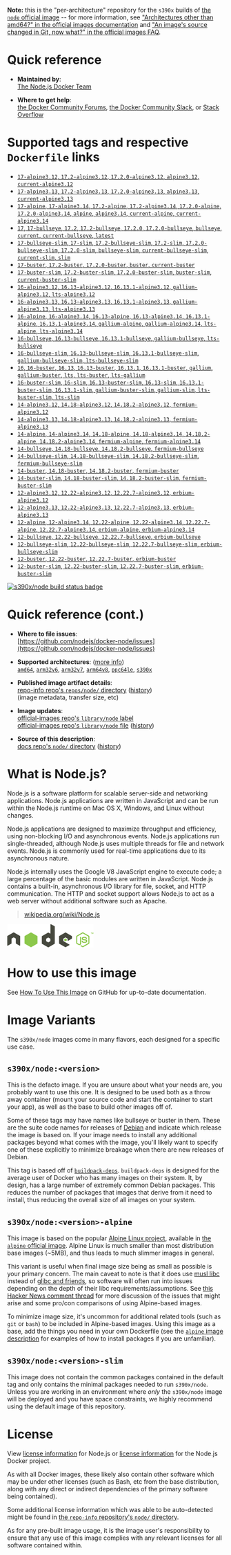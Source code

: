 <!--

********************************************************************************

WARNING:

    DO NOT EDIT "node/README.md"

    IT IS AUTO-GENERATED

    (from the other files in "node/" combined with a set of templates)

********************************************************************************

-->

**Note:** this is the "per-architecture" repository for the `s390x` builds of [the `node` official image](https://hub.docker.com/_/node) -- for more information, see ["Architectures other than amd64?" in the official images documentation](https://github.com/docker-library/official-images#architectures-other-than-amd64) and ["An image's source changed in Git, now what?" in the official images FAQ](https://github.com/docker-library/faq#an-images-source-changed-in-git-now-what).

# Quick reference

-	**Maintained by**:  
	[The Node.js Docker Team](https://github.com/nodejs/docker-node)

-	**Where to get help**:  
	[the Docker Community Forums](https://forums.docker.com/), [the Docker Community Slack](https://dockr.ly/slack), or [Stack Overflow](https://stackoverflow.com/search?tab=newest&q=docker)

# Supported tags and respective `Dockerfile` links

-	[`17-alpine3.12`, `17.2-alpine3.12`, `17.2.0-alpine3.12`, `alpine3.12`, `current-alpine3.12`](https://github.com/nodejs/docker-node/blob/b695e030ea98f272d843feb98ee1ab62943071b3/17/alpine3.12/Dockerfile)
-	[`17-alpine3.13`, `17.2-alpine3.13`, `17.2.0-alpine3.13`, `alpine3.13`, `current-alpine3.13`](https://github.com/nodejs/docker-node/blob/b695e030ea98f272d843feb98ee1ab62943071b3/17/alpine3.13/Dockerfile)
-	[`17-alpine`, `17-alpine3.14`, `17.2-alpine`, `17.2-alpine3.14`, `17.2.0-alpine`, `17.2.0-alpine3.14`, `alpine`, `alpine3.14`, `current-alpine`, `current-alpine3.14`](https://github.com/nodejs/docker-node/blob/b695e030ea98f272d843feb98ee1ab62943071b3/17/alpine3.14/Dockerfile)
-	[`17`, `17-bullseye`, `17.2`, `17.2-bullseye`, `17.2.0`, `17.2.0-bullseye`, `bullseye`, `current`, `current-bullseye`, `latest`](https://github.com/nodejs/docker-node/blob/b695e030ea98f272d843feb98ee1ab62943071b3/17/bullseye/Dockerfile)
-	[`17-bullseye-slim`, `17-slim`, `17.2-bullseye-slim`, `17.2-slim`, `17.2.0-bullseye-slim`, `17.2.0-slim`, `bullseye-slim`, `current-bullseye-slim`, `current-slim`, `slim`](https://github.com/nodejs/docker-node/blob/b695e030ea98f272d843feb98ee1ab62943071b3/17/bullseye-slim/Dockerfile)
-	[`17-buster`, `17.2-buster`, `17.2.0-buster`, `buster`, `current-buster`](https://github.com/nodejs/docker-node/blob/b695e030ea98f272d843feb98ee1ab62943071b3/17/buster/Dockerfile)
-	[`17-buster-slim`, `17.2-buster-slim`, `17.2.0-buster-slim`, `buster-slim`, `current-buster-slim`](https://github.com/nodejs/docker-node/blob/b695e030ea98f272d843feb98ee1ab62943071b3/17/buster-slim/Dockerfile)
-	[`16-alpine3.12`, `16.13-alpine3.12`, `16.13.1-alpine3.12`, `gallium-alpine3.12`, `lts-alpine3.12`](https://github.com/nodejs/docker-node/blob/6f740b0ca772e978b44c11d194f369e554c54a14/16/alpine3.12/Dockerfile)
-	[`16-alpine3.13`, `16.13-alpine3.13`, `16.13.1-alpine3.13`, `gallium-alpine3.13`, `lts-alpine3.13`](https://github.com/nodejs/docker-node/blob/6f740b0ca772e978b44c11d194f369e554c54a14/16/alpine3.13/Dockerfile)
-	[`16-alpine`, `16-alpine3.14`, `16.13-alpine`, `16.13-alpine3.14`, `16.13.1-alpine`, `16.13.1-alpine3.14`, `gallium-alpine`, `gallium-alpine3.14`, `lts-alpine`, `lts-alpine3.14`](https://github.com/nodejs/docker-node/blob/6f740b0ca772e978b44c11d194f369e554c54a14/16/alpine3.14/Dockerfile)
-	[`16-bullseye`, `16.13-bullseye`, `16.13.1-bullseye`, `gallium-bullseye`, `lts-bullseye`](https://github.com/nodejs/docker-node/blob/6f740b0ca772e978b44c11d194f369e554c54a14/16/bullseye/Dockerfile)
-	[`16-bullseye-slim`, `16.13-bullseye-slim`, `16.13.1-bullseye-slim`, `gallium-bullseye-slim`, `lts-bullseye-slim`](https://github.com/nodejs/docker-node/blob/6f740b0ca772e978b44c11d194f369e554c54a14/16/bullseye-slim/Dockerfile)
-	[`16`, `16-buster`, `16.13`, `16.13-buster`, `16.13.1`, `16.13.1-buster`, `gallium`, `gallium-buster`, `lts`, `lts-buster`, `lts-gallium`](https://github.com/nodejs/docker-node/blob/6f740b0ca772e978b44c11d194f369e554c54a14/16/buster/Dockerfile)
-	[`16-buster-slim`, `16-slim`, `16.13-buster-slim`, `16.13-slim`, `16.13.1-buster-slim`, `16.13.1-slim`, `gallium-buster-slim`, `gallium-slim`, `lts-buster-slim`, `lts-slim`](https://github.com/nodejs/docker-node/blob/6f740b0ca772e978b44c11d194f369e554c54a14/16/buster-slim/Dockerfile)
-	[`14-alpine3.12`, `14.18-alpine3.12`, `14.18.2-alpine3.12`, `fermium-alpine3.12`](https://github.com/nodejs/docker-node/blob/b695e030ea98f272d843feb98ee1ab62943071b3/14/alpine3.12/Dockerfile)
-	[`14-alpine3.13`, `14.18-alpine3.13`, `14.18.2-alpine3.13`, `fermium-alpine3.13`](https://github.com/nodejs/docker-node/blob/b695e030ea98f272d843feb98ee1ab62943071b3/14/alpine3.13/Dockerfile)
-	[`14-alpine`, `14-alpine3.14`, `14.18-alpine`, `14.18-alpine3.14`, `14.18.2-alpine`, `14.18.2-alpine3.14`, `fermium-alpine`, `fermium-alpine3.14`](https://github.com/nodejs/docker-node/blob/b695e030ea98f272d843feb98ee1ab62943071b3/14/alpine3.14/Dockerfile)
-	[`14-bullseye`, `14.18-bullseye`, `14.18.2-bullseye`, `fermium-bullseye`](https://github.com/nodejs/docker-node/blob/b695e030ea98f272d843feb98ee1ab62943071b3/14/bullseye/Dockerfile)
-	[`14-bullseye-slim`, `14.18-bullseye-slim`, `14.18.2-bullseye-slim`, `fermium-bullseye-slim`](https://github.com/nodejs/docker-node/blob/b695e030ea98f272d843feb98ee1ab62943071b3/14/bullseye-slim/Dockerfile)
-	[`14-buster`, `14.18-buster`, `14.18.2-buster`, `fermium-buster`](https://github.com/nodejs/docker-node/blob/b695e030ea98f272d843feb98ee1ab62943071b3/14/buster/Dockerfile)
-	[`14-buster-slim`, `14.18-buster-slim`, `14.18.2-buster-slim`, `fermium-buster-slim`](https://github.com/nodejs/docker-node/blob/b695e030ea98f272d843feb98ee1ab62943071b3/14/buster-slim/Dockerfile)
-	[`12-alpine3.12`, `12.22-alpine3.12`, `12.22.7-alpine3.12`, `erbium-alpine3.12`](https://github.com/nodejs/docker-node/blob/3101ce6b5b3a0308b58d464eef141e0043c3bf5b/12/alpine3.12/Dockerfile)
-	[`12-alpine3.13`, `12.22-alpine3.13`, `12.22.7-alpine3.13`, `erbium-alpine3.13`](https://github.com/nodejs/docker-node/blob/3101ce6b5b3a0308b58d464eef141e0043c3bf5b/12/alpine3.13/Dockerfile)
-	[`12-alpine`, `12-alpine3.14`, `12.22-alpine`, `12.22-alpine3.14`, `12.22.7-alpine`, `12.22.7-alpine3.14`, `erbium-alpine`, `erbium-alpine3.14`](https://github.com/nodejs/docker-node/blob/3101ce6b5b3a0308b58d464eef141e0043c3bf5b/12/alpine3.14/Dockerfile)
-	[`12-bullseye`, `12.22-bullseye`, `12.22.7-bullseye`, `erbium-bullseye`](https://github.com/nodejs/docker-node/blob/3101ce6b5b3a0308b58d464eef141e0043c3bf5b/12/bullseye/Dockerfile)
-	[`12-bullseye-slim`, `12.22-bullseye-slim`, `12.22.7-bullseye-slim`, `erbium-bullseye-slim`](https://github.com/nodejs/docker-node/blob/3101ce6b5b3a0308b58d464eef141e0043c3bf5b/12/bullseye-slim/Dockerfile)
-	[`12-buster`, `12.22-buster`, `12.22.7-buster`, `erbium-buster`](https://github.com/nodejs/docker-node/blob/3101ce6b5b3a0308b58d464eef141e0043c3bf5b/12/buster/Dockerfile)
-	[`12-buster-slim`, `12.22-buster-slim`, `12.22.7-buster-slim`, `erbium-buster-slim`](https://github.com/nodejs/docker-node/blob/3101ce6b5b3a0308b58d464eef141e0043c3bf5b/12/buster-slim/Dockerfile)

[![s390x/node build status badge](https://img.shields.io/jenkins/s/https/doi-janky.infosiftr.net/job/multiarch/job/s390x/job/node.svg?label=s390x/node%20%20build%20job)](https://doi-janky.infosiftr.net/job/multiarch/job/s390x/job/node/)

# Quick reference (cont.)

-	**Where to file issues**:  
	[https://github.com/nodejs/docker-node/issues](https://github.com/nodejs/docker-node/issues)

-	**Supported architectures**: ([more info](https://github.com/docker-library/official-images#architectures-other-than-amd64))  
	[`amd64`](https://hub.docker.com/r/amd64/node/), [`arm32v6`](https://hub.docker.com/r/arm32v6/node/), [`arm32v7`](https://hub.docker.com/r/arm32v7/node/), [`arm64v8`](https://hub.docker.com/r/arm64v8/node/), [`ppc64le`](https://hub.docker.com/r/ppc64le/node/), [`s390x`](https://hub.docker.com/r/s390x/node/)

-	**Published image artifact details**:  
	[repo-info repo's `repos/node/` directory](https://github.com/docker-library/repo-info/blob/master/repos/node) ([history](https://github.com/docker-library/repo-info/commits/master/repos/node))  
	(image metadata, transfer size, etc)

-	**Image updates**:  
	[official-images repo's `library/node` label](https://github.com/docker-library/official-images/issues?q=label%3Alibrary%2Fnode)  
	[official-images repo's `library/node` file](https://github.com/docker-library/official-images/blob/master/library/node) ([history](https://github.com/docker-library/official-images/commits/master/library/node))

-	**Source of this description**:  
	[docs repo's `node/` directory](https://github.com/docker-library/docs/tree/master/node) ([history](https://github.com/docker-library/docs/commits/master/node))

# What is Node.js?

Node.js is a software platform for scalable server-side and networking applications. Node.js applications are written in JavaScript and can be run within the Node.js runtime on Mac OS X, Windows, and Linux without changes.

Node.js applications are designed to maximize throughput and efficiency, using non-blocking I/O and asynchronous events. Node.js applications run single-threaded, although Node.js uses multiple threads for file and network events. Node.js is commonly used for real-time applications due to its asynchronous nature.

Node.js internally uses the Google V8 JavaScript engine to execute code; a large percentage of the basic modules are written in JavaScript. Node.js contains a built-in, asynchronous I/O library for file, socket, and HTTP communication. The HTTP and socket support allows Node.js to act as a web server without additional software such as Apache.

> [wikipedia.org/wiki/Node.js](https://en.wikipedia.org/wiki/Node.js)

![logo](https://raw.githubusercontent.com/docker-library/docs/01c12653951b2fe592c1f93a13b4e289ada0e3a1/node/logo.png)

# How to use this image

See [How To Use This Image](https://github.com/nodejs/docker-node/blob/master/README.md#how-to-use-this-image) on GitHub for up-to-date documentation.

# Image Variants

The `s390x/node` images come in many flavors, each designed for a specific use case.

## `s390x/node:<version>`

This is the defacto image. If you are unsure about what your needs are, you probably want to use this one. It is designed to be used both as a throw away container (mount your source code and start the container to start your app), as well as the base to build other images off of.

Some of these tags may have names like bullseye or buster in them. These are the suite code names for releases of [Debian](https://wiki.debian.org/DebianReleases) and indicate which release the image is based on. If your image needs to install any additional packages beyond what comes with the image, you'll likely want to specify one of these explicitly to minimize breakage when there are new releases of Debian.

This tag is based off of [`buildpack-deps`](https://hub.docker.com/_/buildpack-deps/). `buildpack-deps` is designed for the average user of Docker who has many images on their system. It, by design, has a large number of extremely common Debian packages. This reduces the number of packages that images that derive from it need to install, thus reducing the overall size of all images on your system.

## `s390x/node:<version>-alpine`

This image is based on the popular [Alpine Linux project](https://alpinelinux.org), available in [the `alpine` official image](https://hub.docker.com/_/alpine). Alpine Linux is much smaller than most distribution base images (~5MB), and thus leads to much slimmer images in general.

This variant is useful when final image size being as small as possible is your primary concern. The main caveat to note is that it does use [musl libc](https://musl.libc.org) instead of [glibc and friends](https://www.etalabs.net/compare_libcs.html), so software will often run into issues depending on the depth of their libc requirements/assumptions. See [this Hacker News comment thread](https://news.ycombinator.com/item?id=10782897) for more discussion of the issues that might arise and some pro/con comparisons of using Alpine-based images.

To minimize image size, it's uncommon for additional related tools (such as `git` or `bash`) to be included in Alpine-based images. Using this image as a base, add the things you need in your own Dockerfile (see the [`alpine` image description](https://hub.docker.com/_/alpine/) for examples of how to install packages if you are unfamiliar).

## `s390x/node:<version>-slim`

This image does not contain the common packages contained in the default tag and only contains the minimal packages needed to run `s390x/node`. Unless you are working in an environment where *only* the `s390x/node` image will be deployed and you have space constraints, we highly recommend using the default image of this repository.

# License

View [license information](https://github.com/nodejs/node/blob/master/LICENSE) for Node.js or [license information](https://github.com/nodejs/docker-node/blob/master/LICENSE) for the Node.js Docker project.

As with all Docker images, these likely also contain other software which may be under other licenses (such as Bash, etc from the base distribution, along with any direct or indirect dependencies of the primary software being contained).

Some additional license information which was able to be auto-detected might be found in [the `repo-info` repository's `node/` directory](https://github.com/docker-library/repo-info/tree/master/repos/node).

As for any pre-built image usage, it is the image user's responsibility to ensure that any use of this image complies with any relevant licenses for all software contained within.
